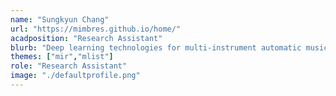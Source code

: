 ```yaml
---
name: "Sungkyun Chang"
url: "https://mimbres.github.io/home/"
acadposition: "Research Assistant"
blurb: "Deep learning technologies for multi-instrument automatic music transcription"
themes: ["mir","mlist"]
role: "Research Assistant"
image: "./defaultprofile.png"
---
```

